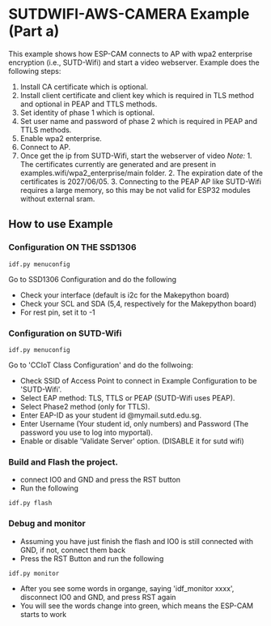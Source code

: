 # SUTDWIFI-AWS-CAMERA  Example (Part a)

This example shows how ESP-CAM connects to AP with wpa2 enterprise encryption (i.e., SUTD-Wifi) and start a video webserver. Example does the following steps:

1. Install CA certificate which is optional.
2. Install client certificate and client key which is required in TLS method and optional in PEAP and TTLS methods.
3. Set identity of phase 1 which is optional.
4. Set user name and password of phase 2 which is required in PEAP and TTLS methods.
5. Enable wpa2 enterprise.
6. Connect to AP.
7. Once get the ip from SUTD-Wifi, start the webserver of video
*Note:* 1. The certificates currently are generated and are present in examples.wifi/wpa2_enterprise/main folder.
        2. The expiration date of the certificates is 2027/06/05.
        3. Connecting to the PEAP AP like SUTD-Wifi requires a large memory, so this may be not valid for ESP32 modules without external sram.

## How to use Example

### Configuration ON THE SSD1306
```
idf.py menuconfig
```
Go to SSD1306 Configuration and do the following
* Check your interface (default is i2c for the Makepython board)
* Check your SCL and SDA (5,4, respectively for the Makepython board)
* For rest pin, set it to -1
### Configuration on SUTD-Wifi

```
idf.py menuconfig
```
Go to 'CCIoT Class Configuration' and do the follwoing:
* Check SSID of Access Point to connect in Example Configuration to be 'SUTD-Wifi'.
* Select EAP method: TLS, TTLS or PEAP (SUTD-Wifi uses PEAP).
* Select Phase2 method (only for TTLS).
* Enter EAP-ID as your student id @mymail.sutd.edu.sg.
* Enter Username (Your student id, only numbers) and Password (The password you use to log into myportal).
* Enable or disable 'Validate Server' option. (DISABLE it for sutd wifi)
### Build and Flash the project.
* connect IO0 and GND and press the RST button
* Run the following

```
idf.py flash
```
### Debug and monitor
* Assuming you have just finish the flash and IO0 is still connected with GND, if not, connect them back
* Press the RST Button and run the following

```
idf.py monitor
```
* After you see some words in organge, saying 'idf_monitor xxxx', disconnect IO0 and GND, and press RST again
* You will see the words change into green, which means the ESP-CAM starts to work

